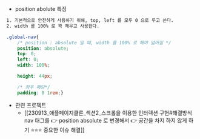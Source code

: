 

- position abolute 특징
``` bash
1. 기본적으로 안전하게 사용하기 위해, top, left 를 모두 0 으로 두고 쓴다. 
2. width 를 100% 로 꽉 채우고 사용한다. 
```

``` css 
.global-nav{
    /* position : absolute 일 때, width 를 100% 로 해야 넓어짐 */
    position: absolute;
    top: 0;
    left: 0;
    width: 100%;

    height: 44px;

    /* 좌우 패딩*/
    padding: 0 1rem;}
```


- 관련 프로젝트 
	- [[230913_애플페이지클론_섹션2_스크롤을 이용한 인터렉션 구현#해결방식 nav 태그를 👉 position absolute 로 변경해서 👉 공간을 차지 하지 않게 하기 ⭐⭐⭐ 중요한 이슈 해결]]